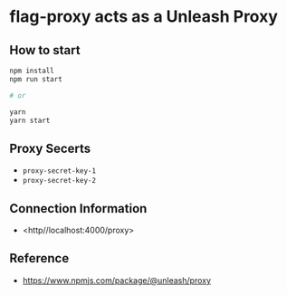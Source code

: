 # flag-proxy acts as a Unleash Proxy

## How to start

```bash
npm install
npm run start

# or

yarn
yarn start
```

## Proxy Secerts

- `proxy-secret-key-1`
- `proxy-secret-key-2`

## Connection Information

- <http//localhost:4000/proxy>

## Reference

- <https://www.npmjs.com/package/@unleash/proxy>
